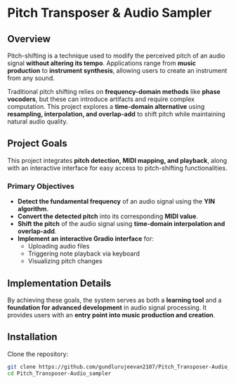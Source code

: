 # Pitch Transposer & Audio Sampler  

## Overview  
Pitch-shifting is a technique used to modify the perceived pitch of an audio signal **without altering its tempo**. Applications range from **music production** to **instrument synthesis**, allowing users to create an instrument from any sound.  

Traditional pitch shifting relies on **frequency-domain methods** like **phase vocoders**, but these can introduce artifacts and require complex computation. This project explores a **time-domain alternative** using **resampling, interpolation, and overlap-add** to shift pitch while maintaining natural audio quality.  

## **Project Goals**  
This project integrates **pitch detection, MIDI mapping, and playback**, along with an interactive interface for easy access to pitch-shifting functionalities.  

### **Primary Objectives**  
- **Detect the fundamental frequency** of an audio signal using the **YIN algorithm**.  
- **Convert the detected pitch** into its corresponding **MIDI value**.  
- **Shift the pitch** of the audio signal using **time-domain interpolation and overlap-add**.  
- **Implement an interactive Gradio interface** for:  
  - Uploading audio files  
  - Triggering note playback via keyboard  
  - Visualizing pitch changes  

## **Implementation Details**  
By achieving these goals, the system serves as both a **learning tool** and a **foundation for advanced development** in audio signal processing. It provides users with an **entry point into music production and creation**.  

## **Installation**  
Clone the repository:  
```bash
git clone https://github.com/gundlurujeevan2107/Pitch_Transposer-Audio_sampler
cd Pitch_Transposer-Audio_sampler
